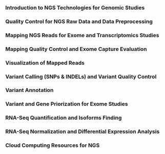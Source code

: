                         
### Introduction to NGS Technologies for Genomic Studies



### Quality Control for NGS Raw Data and Data Preprocessing



### Mapping NGS Reads for Exome and Transcriptomics Studies



### Mapping Quality Control and Exome Capture Evaluation



### Visualization of Mapped Reads



### Variant Calling (SNPs & INDELs) and Variant Quality Control



### Variant Annotation



### Variant and Gene Priorization for Exome Studies



### RNA-Seq Quantification and Isoforms Finding



### RNA-Seq Normalization and Differential Expression Analysis



### Cloud Computing Resources for NGS
